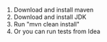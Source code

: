 1. Download and install maven 
2. Download and install JDK
3. Run "mvn clean install"
4. Or you can run tests from Idea